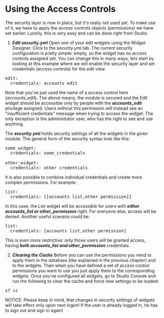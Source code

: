 # Using the Access Controls
The security layer is now in place, but it's really not used yet. To make use of it, we have to apply the access controls objects (permissions) we have set earlier. Luckily, this is very easy and can be done right from Studio.

1. ***Edit security.yml*** Open one of your edit widgets using the Widget Designer. Click to the security.yml tab. The current security configuration is pretty simple: empty, so the widget has no access controls assigned yet. You can change this in many ways, lets start by looking at this example where we will enable the security layer and set credentials (access controls) for the edit view: 

<pre>
edit:
  credentials: accounts_edit
</pre>

Note that you've just used the name of a access control here (_accounts_edit_). The above means, the module is secured and the Edit widget should be accessible only by people with the ***accounts_edit*** privilege assigned. Users without this permission will instead see an "insufficient credentials" message when trying to access the widget. The only exception is the administrator user, who has the right to see and use anything.

The ***security.yml*** holds security settings of all the widgets in the given module. The general form of the security syntax look like this:

<pre>
some_widget:
  credentials: some_credentials

other_widget:
  credentials: other_credentials
</pre>

It is also possible to combine individual credentials and create more complex permissions. For example:

<pre>
list:
  credentials: [[accounts_list,other_permission]]
</pre>

In this case, the List widget will be accessible for users with ***either accounts_list or other_permission*** right. For everyone else, access will be denied. Another useful scenario could be:

<pre>
list:
  credentials: [accounts_list,other_permission]
</pre>

This is even more restrictive: only those users will be granted access, having ***both accounts_list and other_permission*** credentials.

2. ***Clearing the Cache*** Before you can use the permissions you need to apply them in the database (like explained in the previous chapter) and to the widgets. Then when you have defined a set of access control permissions you want to use you just apply them to the corresponding widgets. Once you've configured all widgets, go to Studio Console and run the following to clear the cache and force new settings to be loaded:

<pre>
sf cc
</pre>

NOTICE: Please keep in mind, that changes in security settings of widgets will take effect only upon next logon! If the user is already logged in, he has to sign out and sign in again!
